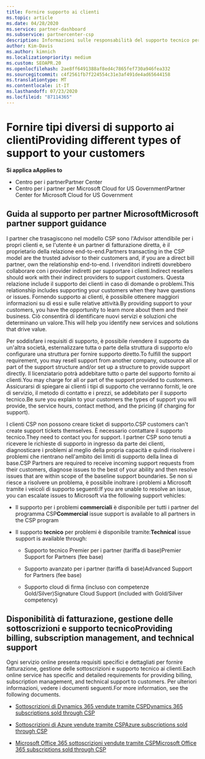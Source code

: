 ```yaml
---
title: Fornire supporto ai clienti
ms.topic: article
ms.date: 04/28/2020
ms.service: partner-dashboard
ms.subservice: partnercenter-csp
description: Informazioni sulle responsabilità del supporto tecnico per i partner nel programma CSP.
author: Kim-Davis
ms.author: kimnich
ms.localizationpriority: medium
ms.custom: SEOAPR.20
ms.openlocfilehash: 2ae8ff6491388af8ed4c7865fef730a946fea332
ms.sourcegitcommit: c4f2561fb7f224554c31e3af491de4ad65644158
ms.translationtype: MT
ms.contentlocale: it-IT
ms.lasthandoff: 07/23/2020
ms.locfileid: "87114365"
---
```

# <a name="providing-different-types-of-support-to-your-customers"></a><span data-ttu-id="23386-103">Fornire tipi diversi di supporto ai clienti</span><span class="sxs-lookup"><span data-stu-id="23386-103">Providing different types of support to your customers</span></span>

<span data-ttu-id="23386-104">**Si applica a**</span><span class="sxs-lookup"><span data-stu-id="23386-104">**Applies to**</span></span>

-  <span data-ttu-id="23386-105">Centro per i partner</span><span class="sxs-lookup"><span data-stu-id="23386-105">Partner Center</span></span>
-  <span data-ttu-id="23386-106">Centro per i partner per Microsoft Cloud for US Government</span><span class="sxs-lookup"><span data-stu-id="23386-106">Partner Center for Microsoft Cloud for US Government</span></span>


## <a name="microsoft-partner-support-guidance"></a><span data-ttu-id="23386-107">Guida al supporto per partner Microsoft</span><span class="sxs-lookup"><span data-stu-id="23386-107">Microsoft partner support guidance</span></span>

<span data-ttu-id="23386-108">I partner che trasagiscono nel modello CSP sono l'Advisor attendibile per i propri clienti e, se l'utente è un partner di fatturazione diretta, è il proprietario della relazione end-to-end.</span><span class="sxs-lookup"><span data-stu-id="23386-108">Partners transacting in the CSP model are the trusted advisor to their customers and, if you are a direct bill partner, own the relationship end-to-end.</span></span> <span data-ttu-id="23386-109">I rivenditori indiretti dovrebbero collaborare con i provider indiretti per supportare i clienti.</span><span class="sxs-lookup"><span data-stu-id="23386-109">Indirect resellers should work with their indirect providers to support customers.</span></span> <span data-ttu-id="23386-110">Questa relazione include il supporto dei clienti in caso di domande o problemi.</span><span class="sxs-lookup"><span data-stu-id="23386-110">This relationship includes supporting your customers when they have questions or issues.</span></span> <span data-ttu-id="23386-111">Fornendo supporto ai clienti, è possibile ottenere maggiori informazioni su di essi e sulle relative attività.</span><span class="sxs-lookup"><span data-stu-id="23386-111">By providing support to your customers, you have the opportunity to learn more about them and their business.</span></span> <span data-ttu-id="23386-112">Ciò consentirà di identificare nuovi servizi e soluzioni che determinano un valore.</span><span class="sxs-lookup"><span data-stu-id="23386-112">This will help you identify new services and solutions that drive value.</span></span>

<span data-ttu-id="23386-113">Per soddisfare i requisiti di supporto, è possibile rivendere il supporto da un'altra società, esternalizzare tutta o parte della struttura di supporto e/o configurare una struttura per fornire supporto diretto.</span><span class="sxs-lookup"><span data-stu-id="23386-113">To fulfill the support requirement,  you may resell support from another company, outsource all or part of the support structure and/or set up a structure to provide support directly.</span></span> <span data-ttu-id="23386-114">Il licenziatario potrà addebitare tutto o parte del supporto fornito ai clienti.</span><span class="sxs-lookup"><span data-stu-id="23386-114">You may charge for all or part of the support provided to customers.</span></span> <span data-ttu-id="23386-115">Assicurarsi di spiegare ai clienti i tipi di supporto che verranno forniti, le ore di servizio, il metodo di contatto e i prezzi, se addebitato per il supporto tecnico.</span><span class="sxs-lookup"><span data-stu-id="23386-115">Be sure you explain to your customers the types of support you will provide, the service hours, contact method, and the pricing (if charging for support).</span></span>

<span data-ttu-id="23386-116">I clienti CSP non possono creare ticket di supporto.</span><span class="sxs-lookup"><span data-stu-id="23386-116">CSP customers can't create support tickets themselves.</span></span> <span data-ttu-id="23386-117">È necessario contattare il supporto tecnico.</span><span class="sxs-lookup"><span data-stu-id="23386-117">They need to contact you for support.</span></span> <span data-ttu-id="23386-118">I partner CSP sono tenuti a ricevere le richieste di supporto in ingresso da parte dei clienti, diagnosticare i problemi al meglio della propria capacità e quindi risolvere i problemi che rientrano nell'ambito dei limiti di supporto della linea di base.</span><span class="sxs-lookup"><span data-stu-id="23386-118">CSP Partners are required to receive incoming support requests from their customers, diagnose issues to the best of your ability and then resolve issues that are within scope of the baseline support boundaries.</span></span> <span data-ttu-id="23386-119">Se non si riesce a risolvere un problema, è possibile inoltrare i problemi a Microsoft tramite i veicoli di supporto seguenti:</span><span class="sxs-lookup"><span data-stu-id="23386-119">If you are unable to resolve an issue, you can escalate issues to Microsoft via the following support vehicles:</span></span>

- <span data-ttu-id="23386-120">Il supporto per i problemi **commerciali** è disponibile per tutti i partner del programma CSP</span><span class="sxs-lookup"><span data-stu-id="23386-120">**Commercial** issue support is available to all partners in the CSP program</span></span>

- <span data-ttu-id="23386-121">Il supporto **tecnico** per problemi è disponibile tramite:</span><span class="sxs-lookup"><span data-stu-id="23386-121">**Technical** issue support is available through:</span></span>

    - <span data-ttu-id="23386-122">Supporto tecnico Premier per i partner (tariffa di base)</span><span class="sxs-lookup"><span data-stu-id="23386-122">Premier Support for Partners (fee base)</span></span>

    - <span data-ttu-id="23386-123">Supporto avanzato per i partner (tariffa di base)</span><span class="sxs-lookup"><span data-stu-id="23386-123">Advanced Support for Partners (fee base)</span></span>

    - <span data-ttu-id="23386-124">Supporto cloud di firma (incluso con competenze Gold/Silver)</span><span class="sxs-lookup"><span data-stu-id="23386-124">Signature Cloud Support (included with Gold/Silver competency)</span></span>

## <a name="providing-billing-subscription-management-and-technical-support"></a><span data-ttu-id="23386-125">Disponibilità di fatturazione, gestione delle sottoscrizioni e supporto tecnico</span><span class="sxs-lookup"><span data-stu-id="23386-125">Providing billing, subscription management, and technical support</span></span> 

<span data-ttu-id="23386-126">Ogni servizio online presenta requisiti specifici e dettagliati per fornire fatturazione, gestione delle sottoscrizioni e supporto tecnico ai clienti.</span><span class="sxs-lookup"><span data-stu-id="23386-126">Each online service has specific and detailed requirements for providing billing, subscription management, and technical support to customers.</span></span> <span data-ttu-id="23386-127">Per ulteriori informazioni, vedere i documenti seguenti.</span><span class="sxs-lookup"><span data-stu-id="23386-127">For more information, see the following documents.</span></span>

- [<span data-ttu-id="23386-128">Sottoscrizioni di Dynamics 365 vendute tramite CSP</span><span class="sxs-lookup"><span data-stu-id="23386-128">Dynamics 365 subscriptions sold through CSP</span></span>](https://www.microsoftpartnercommunity.com/t5/CSP/Microsoft-Partner-Support-Guidance/m-p/5262#M30)

- [<span data-ttu-id="23386-129">Sottoscrizioni di Azure vendute tramite CSP</span><span class="sxs-lookup"><span data-stu-id="23386-129">Azure subscriptions sold through CSP</span></span>](https://www.microsoftpartnercommunity.com/t5/CSP/Microsoft-Partner-Support-Guidance/m-p/5263#M31)

- [<span data-ttu-id="23386-130">Microsoft Office 365 sottoscrizioni vendute tramite CSP</span><span class="sxs-lookup"><span data-stu-id="23386-130">Microsoft Office 365 subscriptions sold through CSP</span></span>](https://www.microsoftpartnercommunity.com/t5/CSP/Microsoft-Partner-Support-Guidance/m-p/5264#M32)



 

 



